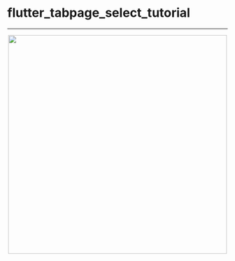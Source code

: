 # flutter_tabpage_select_tutorial
---
<p align="center">
      <img width="500" src="https://user-images.githubusercontent.com/51033703/228896553-c432e9f9-5233-47fe-87e9-1acbbcd181e6.png">
 </p>
